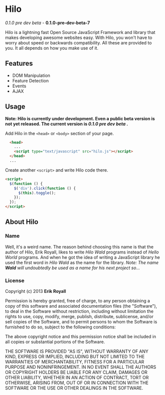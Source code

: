 Hilo
====
_0.1.0 pre dev beta_ - **0.1.0-pre-dev-beta-7**

Hilo is a lightning fast Open Source JavaScript Framework and library that makes developing awesome websites easy. With Hilo, you won't have to worry about speed or backwards compatibility. All these are provided to you. It all depends on how you make use of it.

## Features

- DOM Manipulation
- Feature Detection
- Events
- AJAX

## Usage

**Note: Hilo is currently under development. Even a public beta version is not yet released. The current version is _0.1.0 pre dev beta_ .**

Add Hilo in the `<head>` or `<body>` section of your page.

```html
  <head>
    ...
    <script type="text/javascript" src="hilo.js"></script>
  </head>
  ...
```

Create another `<script>` and write Hilo code there.

```html
<script>
  $(function () {
    $('div').click(function () {
      $(this).toggle();
    });
  });
</script>
```

## About Hilo

### Name

Well, it's a weird name. The reason behind choosing this name is
that the author of Hilo, Erik Royall, likes to write *Hilo Wald*
programs instead of _Hello World_ programs. And when he got the
idea of writing a JavaScript library he used the first word in
*Hilo Wald* as the name for the library. 
_Note: The name **Wald** will undoubtedly be used as a name for_
_his next project so..._

### License

Copyright (c) 2013 **Erik Royall**

Permission is hereby granted, free of charge, to any person
obtaining a copy of this software and associated documentation
files (the "Software"), to deal in the Software without
restriction, including without limitation the rights to use,
copy, modify, merge, publish, distribute, sublicense, and/or sell
copies of the Software, and to permit persons to whom the
Software is furnished to do so, subject to the following
conditions:

The above copyright notice and this permission notice shall be
included in all copies or substantial portions of the Software.

THE SOFTWARE IS PROVIDED "AS IS", WITHOUT WARRANTY OF ANY KIND,
EXPRESS OR IMPLIED, INCLUDING BUT NOT LIMITED TO THE WARRANTIES
OF MERCHANTABILITY, FITNESS FOR A PARTICULAR PURPOSE AND
NONINFRINGEMENT. IN NO EVENT SHALL THE AUTHORS OR COPYRIGHT
HOLDERS BE LIABLE FOR ANY CLAIM, DAMAGES OR OTHER LIABILITY,
WHETHER IN AN ACTION OF CONTRACT, TORT OR OTHERWISE, ARISING
FROM, OUT OF OR IN CONNECTION WITH THE SOFTWARE OR THE USE OR
OTHER DEALINGS IN THE SOFTWARE.
